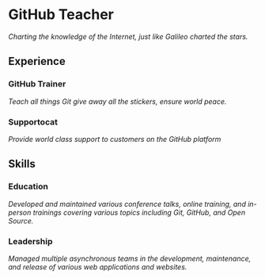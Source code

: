 # GitHub Teacher

_Charting the knowledge of the Internet, just like Galileo charted the stars._

## Experience

### GitHub Trainer

_Teach all things _Git_ give away all the stickers, ensure world peace._
<!--
  Note here: Learners -- yup, you found the error!
  Course maintainers -- leave the italics with * instead of _ for the error case.
-->

### Supportocat

_Provide _world class support_ to customers on the GitHub platform_

## Skills

### Education

_Developed and maintained various conference talks, online training, and in-person trainings covering various topics including Git, GitHub, and Open Source._

### Leadership

_Managed multiple _asynchronous teams_ in the development, maintenance, and release of various web applications and websites._

